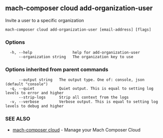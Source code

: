 ## mach-composer cloud add-organization-user

Invite a user to a specific organization

```
mach-composer cloud add-organization-user [email-address] [flags]
```

### Options

```
  -h, --help                  help for add-organization-user
      --organization string   The organization key to use
```

### Options inherited from parent commands

```
      --output string   The output type. One of: console, json (default "console")
  -q, --quiet           Quiet output. This is equal to setting log levels to error and higher
      --strip-logs      Strip all context from the logs
  -v, --verbose         Verbose output. This is equal to setting log levels to debug and higher
```

### SEE ALSO

* [mach-composer cloud](mach-composer_cloud.md)	 - Manage your Mach Composer Cloud

